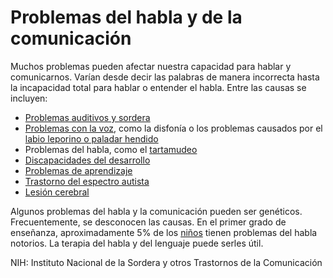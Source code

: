 Problemas del habla y de la comunicación
========================================


Muchos problemas pueden afectar nuestra capacidad para hablar y comunicarnos. Varían desde decir las palabras de manera incorrecta hasta la incapacidad total para hablar o entender el habla. Entre las causas se incluyen:

* [Problemas auditivos y sordera](https://medlineplus.gov/spanish/hearingdisordersanddeafness.html)
* [Problemas con la voz](https://medlineplus.gov/spanish/voicedisorders.html), como la disfonía o los problemas causados por el [labio leporino o paladar hendido](https://medlineplus.gov/spanish/cleftlipandpalate.html)
* Problemas del habla, como el [tartamudeo](https://medlineplus.gov/spanish/stuttering.html)
* [Discapacidades del desarrollo](https://medlineplus.gov/spanish/developmentaldisabilities.html)
* [Problemas de aprendizaje](https://medlineplus.gov/spanish/learningdisabilities.html)
* [Trastorno del espectro autista](https://medlineplus.gov/spanish/autismspectrumdisorder.html)
* [Lesión cerebral](https://medlineplus.gov/spanish/traumaticbraininjury.html)


Algunos problemas del habla y la comunicación pueden ser genéticos. Frecuentemente, se desconocen las causas. En el primer grado de enseñanza, aproximadamente 5% de los [niños](https://medlineplus.gov/spanish/speechandlanguageproblemsinchildren.html) tienen problemas del habla notorios. La terapia del habla y del lenguaje puede serles útil.


NIH: Instituto Nacional de la Sordera y otros Trastornos de la Comunicación

